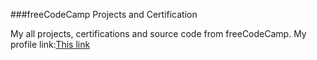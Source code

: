 ###freeCodeCamp Projects and Certification

My all projects, certifications and source code from freeCodeCamp. My profile link:[This link](https://www.freecodecamp.org/mamun746)
